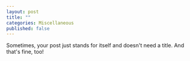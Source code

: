 ```yaml
---
layout: post
title: ""
categories: Miscellaneous
published: false
---
```

Sometimes, your post just stands for itself and doesn't need a title. And that's fine, too!